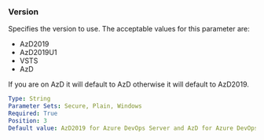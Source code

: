 ### Version

Specifies the version to use. The acceptable values for this parameter are:

- AzD2019
- AzD2019U1
- VSTS
- AzD

If you are on AzD it will default to AzD otherwise it will default to AzD2019.

```yaml
Type: String
Parameter Sets: Secure, Plain, Windows
Required: True
Position: 3
Default value: AzD2019 for Azure DevOps Server and AzD for Azure DevOps Services
```
